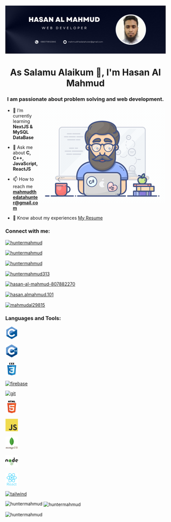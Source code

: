 <!--[![MasterHead](https://firebasestorage.googleapis.com/v0/b/flexi-coding.appspot.com/o/dempgi7-520f8d5f-63d4-4453-8822-dbc149ae27f8.gif?alt=media&token=91c0c7b2-93c3-4029-b011-1a8703c5730d)](www.mywebsite.com)


This is the ReadMe file generator link: https://rahuldkjain.github.io/gh-profile-readme-generator/
-->

![banner](https://github.com/HunterMahmud/HunterMahmud/blob/main/banner.png)

<h1 align="center">As Salamu Alaikum 👋, I'm Hasan Al Mahmud</h1>
<h3 align="center">I am passionate about problem solving and web development.</h3>
<img align="right" alt="Coding" width="400" src= "https://github.com/HunterMahmud/HunterMahmud/blob/main/programmer.gif">

<!--
<p align="left"> <img src="https://komarev.com/ghpvc/?username=huntermahmud&label=Profile%20views&color=0e75b6&style=flat" alt="huntermahmud" /> </p>

<p align="left"> <a href="https://github.com/ryo-ma/github-profile-trophy"><img src="https://github-profile-trophy.vercel.app/?username=huntermahmud" alt="huntermahmud" /></a> </p>

<p align="left"> <a href="https://twitter.com/mahmudal29815" target="blank"><img src="https://img.shields.io/twitter/follow/mahmudal29815?logo=twitter&style=for-the-badge" alt="mahmudal29815" /></a> </p>
-->

- 🌱 I’m currently learning **NextJS & MySQL DataBase**

- 💬 Ask me about **C, C++, JavaScript, ReactJS**

- 📫 How to reach me **mahmudthedatahunter@gmail.com**

- 📄 Know about my experiences [My Resume](https://drive.google.com/file/d/1zji1Fnlz_1BCzLPx5PEl7QzhIiq_7Amh/view?usp=drive_link)

<!-- - 🔭 I’m currently working on [Project](https://github.com/hasan/project)

- 👯 I’m looking to collaborate on [project](https://github.com/hasan/project)

- 🤝 I’m looking for help with [project](https://github.com/hasan/project)

- 👨‍💻 All of my projects are available at [https://huntermahmud.github.io/portfolio/](https://huntermahmud.github.io/portfolio/) -->

<h3 align="left">Connect with me:</h3>
<p align="left">

<a href="https://www.leetcode.com/huntermahmud" target="blank"><img align="center" src="https://raw.githubusercontent.com/rahuldkjain/github-profile-readme-generator/master/src/images/icons/Social/leet-code.svg" alt="huntermahmud" height="30" width="40" /></a>

<a href="https://www.codechef.com/users/huntermahmud" target="blank"><img align="center" src="https://cdn.jsdelivr.net/npm/simple-icons@3.1.0/icons/codechef.svg" alt="huntermahmud" height="30" width="40" /></a>

<a href="https://www.hackerrank.com/huntermahmud" target="blank"><img align="center" src="https://raw.githubusercontent.com/rahuldkjain/github-profile-readme-generator/master/src/images/icons/Social/hackerrank.svg" alt="huntermahmud" height="30" width="40" /></a>

<a href="https://codeforces.com/profile/huntermahmud313" target="blank"><img align="center" src="https://raw.githubusercontent.com/rahuldkjain/github-profile-readme-generator/master/src/images/icons/Social/codeforces.svg" alt="huntermahmud313" height="30" width="40" /></a>

<a href="https://www.linkedin.com/in/huntermahmud/" target="blank"><img align="center" src="https://raw.githubusercontent.com/rahuldkjain/github-profile-readme-generator/master/src/images/icons/Social/linked-in-alt.svg" alt="hasan-al-mahmud-807882270" height="30" width="40" /></a>

<a href="https://fb.com/hasan.almahmud.101" target="blank"><img align="center" src="https://raw.githubusercontent.com/rahuldkjain/github-profile-readme-generator/master/src/images/icons/Social/facebook.svg" alt="hasan.almahmud.101" height="30" width="40" /></a>

<a href="https://twitter.com/mahmudal29815" target="blank"><img align="center" src="https://raw.githubusercontent.com/rahuldkjain/github-profile-readme-generator/master/src/images/icons/Social/twitter.svg" alt="mahmudal29815" height="30" width="40" /></a>

</p>

<h3 align="left">Languages and Tools:</h3>
<p align="left"> 


 <a href="https://www.cprogramming.com/" target="_blank" rel="noreferrer"> <img src="https://raw.githubusercontent.com/devicons/devicon/master/icons/c/c-original.svg" alt="c" width="40" height="40"/> </a> 
 
 <a href="https://www.w3schools.com/cpp/" target="_blank" rel="noreferrer"> <img src="https://raw.githubusercontent.com/devicons/devicon/master/icons/cplusplus/cplusplus-original.svg" alt="cplusplus" width="40" height="40"/> </a> 
 
 <a href="https://www.w3schools.com/css/" target="_blank" rel="noreferrer"> <img src="https://raw.githubusercontent.com/devicons/devicon/master/icons/css3/css3-original-wordmark.svg" alt="css3" width="40" height="40"/> </a> 
 
 <!-- <a href="https://www.figma.com/" target="_blank" rel="noreferrer"> <img src="https://www.vectorlogo.zone/logos/figma/figma-icon.svg" alt="figma" width="40" height="40"/> </a>  -->
 
 <a href="https://firebase.google.com/" target="_blank" rel="noreferrer"> <img src="https://www.vectorlogo.zone/logos/firebase/firebase-icon.svg" alt="firebase" width="40" height="40"/> </a>
 
  <a href="https://git-scm.com/" target="_blank" rel="noreferrer"> <img src="https://www.vectorlogo.zone/logos/git-scm/git-scm-icon.svg" alt="git" width="40" height="40"/> </a>
  
   <a href="https://www.w3.org/html/" target="_blank" rel="noreferrer"> <img src="https://raw.githubusercontent.com/devicons/devicon/master/icons/html5/html5-original-wordmark.svg" alt="html5" width="40" height="40"/> </a>
 
  <a href="https://developer.mozilla.org/en-US/docs/Web/JavaScript" target="_blank" rel="noreferrer"> <img src="https://raw.githubusercontent.com/devicons/devicon/master/icons/javascript/javascript-original.svg" alt="javascript" width="40" height="40"/> </a>
 
  <a href="https://www.mongodb.com/" target="_blank" rel="noreferrer"> <img src="https://raw.githubusercontent.com/devicons/devicon/master/icons/mongodb/mongodb-original-wordmark.svg" alt="mongodb" width="40" height="40"/> </a> 
 
 <a href="https://nodejs.org" target="_blank" rel="noreferrer"> <img src="https://raw.githubusercontent.com/devicons/devicon/master/icons/nodejs/nodejs-original-wordmark.svg" alt="nodejs" width="40" height="40"/> </a>
 
  <a href="https://reactjs.org/" target="_blank" rel="noreferrer"> <img src="https://raw.githubusercontent.com/devicons/devicon/master/icons/react/react-original-wordmark.svg" alt="react" width="40" height="40"/> </a> 
 
 <a href="https://tailwindcss.com/" target="_blank" rel="noreferrer"> <img src="https://www.vectorlogo.zone/logos/tailwindcss/tailwindcss-icon.svg" alt="tailwind" width="40" height="40"/> </a>
</p>







 

<p><img align="left" src="https://github-readme-stats.vercel.app/api/top-langs?username=huntermahmud&show_icons=true&locale=en&layout=compact" alt="huntermahmud" /></p>

<p>&nbsp;<img align="center" src="https://github-readme-stats.vercel.app/api?username=huntermahmud&show_icons=true&locale=en" alt="huntermahmud" /></p>

<p><img align="center" src="https://github-readme-streak-stats.herokuapp.com/?user=huntermahmud&" alt="huntermahmud" /></p>


